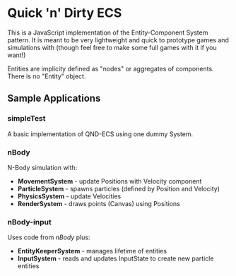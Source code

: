 # Quick 'n' Dirty ECS

This is a JavaScript implementation of the Entity-Component System pattern. It is meant to be very lightweight and quick to prototype games and simulations with 
(though feel free to make some full games with it if you want!)

Entities are implicity defined as "nodes" or aggregates of components. There is no "Entity" object.

## Sample Applications

### simpleTest

A basic implementation of QND-ECS using one dummy System.

### nBody

N-Body simulation with: 
* **MovementSystem** - update Positions with Velocity component
* **ParticleSystem** - spawns particles (defined by Position and Velocity)
* **PhysicsSystem** - update Velocities
* **RenderSystem** - draws points (Canvas) using Positions

### nBody-input

Uses code from *nBody* plus:
* **EntityKeeperSystem** - manages lifetime of entities
* **InputSystem** - reads and updates InputState to create new particle entities
